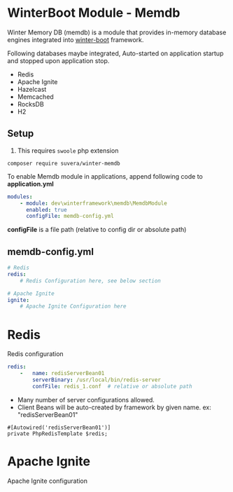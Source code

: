 # WinterBoot Module - Memdb

Winter Memory DB (memdb) is a module that provides in-memory database engines integrated into [winter-boot](https://github.com/suvera/winter-boot) framework.

Following databases maybe integrated, Auto-started on application startup and stopped upon application stop.

- Redis
- Apache Ignite
- Hazelcast
- Memcached
- RocksDB
- H2


## Setup

1. This requires `swoole` php extension

```shell
composer require suvera/winter-memdb
```

To enable Memdb module in applications, append following code to **application.yml**

```yaml
modules:
    - module: dev\winterframework\memdb\MemdbModule
      enabled: true
      configFile: memdb-config.yml

```

**configFile** is a file path (relative to config dir or absolute path)


## memdb-config.yml

```yaml
# Redis
redis:
    # Redis Configuration here, see below section

# Apache Ignite
ignite:
    # Apache Ignite Configuration here

```

# Redis

Redis configuration

```yaml
redis:
    -   name: redisServerBean01
        serverBinary: /usr/local/bin/redis-server
        confFile: redis_1.conf  # relative or absolute path
```

- Many number of server configurations allowed.
- Client Beans will be auto-created by framework by given name.  ex: "redisServerBean01"
```phpt
#[Autowired('redisServerBean01')]
private PhpRedisTemplate $redis;
```


# Apache Ignite

Apache Ignite configuration
